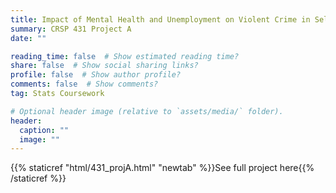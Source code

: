 ```yaml
---
title: Impact of Mental Health and Unemployment on Violent Crime in Select US Counties
summary: CRSP 431 Project A
date: ""

reading_time: false  # Show estimated reading time?
share: false  # Show social sharing links?
profile: false  # Show author profile?
comments: false  # Show comments?
tag: Stats Coursework

# Optional header image (relative to `assets/media/` folder).
header:
  caption: ""
  image: ""
---
```


{{% staticref "html/431_projA.html" "newtab" %}}See full project here{{% /staticref %}}
